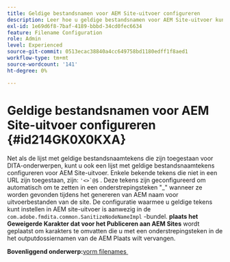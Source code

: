 ```yaml
---
title: Geldige bestandsnamen voor AEM Site-uitvoer configureren
description: Leer hoe u geldige bestandsnamen voor AEM Site-uitvoer kunt configureren
exl-id: 1e69d6f8-7baf-4189-bbbd-34cd0fec6634
feature: Filename Configuration
role: Admin
level: Experienced
source-git-commit: 0513ecac38840a4cc649758bd1180edff1f8aed1
workflow-type: tm+mt
source-wordcount: '141'
ht-degree: 0%

---
```


# Geldige bestandsnamen voor AEM Site-uitvoer configureren {#id214GK0X0KXA}

Net als de lijst met geldige bestandsnaamtekens die zijn toegestaan voor DITA-onderwerpen, kunt u ook een lijst met geldige bestandsnaamtekens configureren voor AEM Site-uitvoer. Enkele bekende tekens die niet in een URL zijn toegestaan, zijn: ```'<>`@$``` . Deze tekens zijn geconfigureerd om automatisch om te zetten in een onderstrepingsteken &quot;_&quot; wanneer ze worden gevonden tijdens het genereren van AEM naam voor uitvoerbestanden van de site. De configuratie waarmee u geldige tekens kunt instellen in AEM site-uitvoer is aanwezig in de `com.adobe.fmdita.common.SanitizeNodeNameImpl` -bundel. **plaats het Geweigerde Karakter dat voor het Publiceren aan AEM Sites** wordt geplaatst om karakters te omvatten die u met een onderstrepingsteken in de het outputdossiernamen van de AEM Plaats wilt vervangen.

**Bovenliggend onderwerp:**&#x200B;[&#x200B; vorm filenames &#x200B;](conf-file-names.md)
